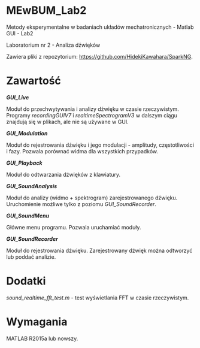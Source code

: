# MEwBUM_Lab2
Metody eksperymentalne w badaniach układów mechatronicznych - Matlab GUI - Lab2

Laboratorium nr 2 - Analiza dźwięków

Zawiera pliki z repozytorium: https://github.com/HidekiKawahara/SparkNG.

# Zawartość
___GUI_Live___

Moduł do przechwytywania i analizy dźwięku w czasie rzeczywistym. Programy _recordingGUIV7_ i _realtimeSpectrogramV3_ w dalszym ciągu znajdują się w plikach, ale nie są używane w GUI.

___GUI_Modulation___

Moduł do rejestrowania dźwięku i jego modulacji - amplitudy, częstotliwości i fazy. Pozwala porównać widma dla wszystkich przypadków.

___GUI_Playback___

Moduł do odtwarzania dźwięków z klawiatury.

___GUI_SoundAnalysis___

Moduł do analizy (widmo + spektrogram) zarejestrowanego dźwięku. Uruchomienie możliwe tylko z poziomu _GUI_SoundRecorder_.

___GUI_SoundMenu___

Główne menu programu. Pozwala uruchamiać moduły.

___GUI_SoundRecorder___

Moduł do rejestrowania dźwięku. Zarejestrowany dźwięk można odtworzyć lub poddać analizie.

# Dodatki

_sound_realtime_fft_test.m_ - test wyświetlania FFT w czasie rzeczywistym.

# Wymagania

MATLAB R2015a lub nowszy.
